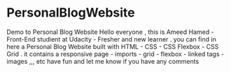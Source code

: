 # PersonalBlogWebsite
Demo to Personal Blog Website
Hello everyone , this is Ameed Hamed - Front-End studient at Udacity - Fresher and new learner . 
you can find in here a Personal Blog Website built with HTML - CSS - CSS Flexbox - CSS Grid . 
it contains a responsive page - imports - grid - flexbox - linked tags - images ,,, etc
have fun and let me know if you have any comments 
